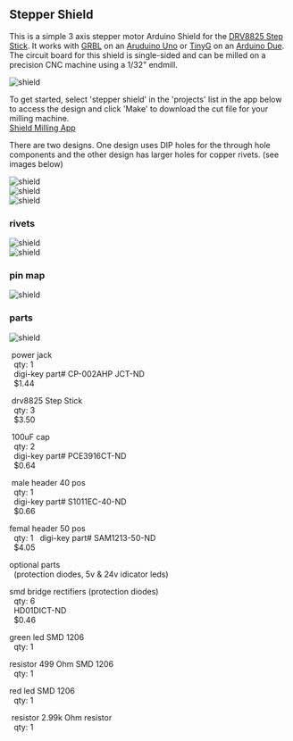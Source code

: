 ## Stepper Shield

This is a simple 3 axis stepper motor Arduino Shield for the [DRV8825 Step Stick](https://reprapworld.com/datasheets/datasheet%20drv8825.pdf). 
It works with [GRBL](https://github.com/grbl/grbl) on an [Aruduino Uno](https://store.arduino.cc/usa/arduino-uno-rev3) or [TinyG](https://github.com/synthetos/g2) on an [Arduino Due](https://store.arduino.cc/usa/arduino-due). 
The circuit board for this shield is single-sided and can be milled on a precision CNC machine using a 1/32" endmill.  

![shield](https://raw.github.com/jw4rd/stepper/master/img/stepper_shield2.jpg)  

To get started, select 'stepper shield' in the 'projects' list in the app below to access the design and click 'Make' to download the cut file for your milling machine.  
[Shield Milling App](http://jw4rd.github.io/shieldMill/)  

There are two designs. One design uses DIP holes for the through hole components and the other design has larger holes for copper rivets. (see images below)

![shield](https://raw.github.com/jw4rd/stepper/master/img/stepper_shield_screenshot.png)  
![shield](https://raw.github.com/jw4rd/stepper/master/img/stepper_shield0.jpg)  
![shield](https://raw.github.com/jw4rd/stepper/master/img/stepper_shield1.jpg)  

### rivets

![shield](https://raw.github.com/jw4rd/stepper/master/img/stepper_shield3.jpg)  
![shield](https://raw.github.com/jw4rd/stepper/master/img/stepper_shield4.jpg)  

### pin map

![shield](https://raw.github.com/jw4rd/stepper/master/img/stepper_shield_pinmap.png)  

### parts

![shield](https://raw.github.com/jw4rd/stepper/master/img/stepper_shield_8825.png)  

&nbsp;power jack  
&nbsp;&nbsp;qty: 1  
&nbsp;&nbsp;digi-key part# CP-002AHP JCT-ND  
&nbsp;&nbsp;$1.44  

&nbsp;drv8825 Step Stick  
&nbsp;&nbsp;qty: 3  
&nbsp;&nbsp;$3.50  

&nbsp;100uF cap  
&nbsp;&nbsp;qty: 2  
&nbsp;&nbsp;digi-key part# PCE3916CT-ND  
&nbsp;&nbsp;$0.64  

&nbsp;male header 40 pos  
&nbsp;&nbsp;qty: 1  
&nbsp;&nbsp;digi-key part# S1011EC-40-ND  
&nbsp;&nbsp;$0.66  

femal header 50 pos    
&nbsp;&nbsp;qty: 1
&nbsp;&nbsp;digi-key part# SAM1213-50-ND  
&nbsp;&nbsp;$4.05  

optional parts  
&nbsp;&nbsp;(protection diodes, 5v & 24v idicator leds)  

smd bridge rectifiers (protection diodes)  
&nbsp;&nbsp;qty: 6  
&nbsp;&nbsp;HD01DICT-ND  
&nbsp;&nbsp;$0.46  

green led SMD 1206  
&nbsp;&nbsp;qty: 1  

resistor 499 Ohm SMD 1206  
&nbsp;&nbsp;qty: 1  

red led SMD 1206  
&nbsp;&nbsp;qty: 1  

&nbsp;resistor 2.99k Ohm resistor  
&nbsp;&nbsp;qty: 1  





